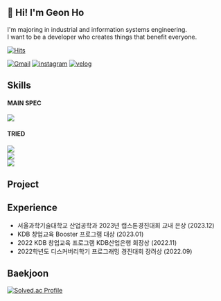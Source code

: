 
## 👋 Hi! I'm Geon Ho 

I'm majoring in industrial and information systems engineering. 
<br/> I want to be a developer who creates things that benefit everyone.

[![Hits](https://hits.seeyoufarm.com/api/count/incr/badge.svg?url=https%3A%2F%2Fgithub.com%2Fheogeonho&count_bg=%233F72AF&title_bg=%23112D4E&icon=googlekeep.svg&icon_color=%23F9F7F7&title=hits&edge_flat=false)](https://hits.seeyoufarm.com)


[![Gmail](http://img.shields.io/badge/-Gmail-EA4335?style=for-the-badge&logo=gmail&logoColor=white)](mailto:geonh1016@gmail.com)
[![instagram](https://img.shields.io/badge/instagram-E4405F?style=for-the-badge&logo=instagram&logoColor=white)](https://www.instagram.com/gunoguno_/)
[![velog](https://img.shields.io/badge/velog-20C997?style=for-the-badge&logo=velog&logoColor=white)](https://velog.io/@geonh/posts) 


## Skills

#### MAIN SPEC
<a href="https://skillicons.dev">
  <img src="https://skillicons.dev/icons?i=java,spring,mysql" />
</a>

#### TRIED
<a href="https://skillicons.dev">
  <img src="https://skillicons.dev/icons?i=js,py" />
</a>
<br/>
<a href="https://skillicons.dev">
  <img src="https://skillicons.dev/icons?i=nodejs,express,mongodb,firebase,aws" />
</a>
<br/>
<a href="https://skillicons.dev">
  <img src="https://skillicons.dev/icons?i=html,css,react" />
</a>

## Project


## Experience

- 서울과학기술대학교 산업공학과 2023년 캡스톤경진대회 교내 은상 (2023.12)
- KDB 창업교육 Booster 프로그램 대상 (2023.01)
- 2022 KDB 창업교육 프로그램 KDB산업은행 회장상 (2022.11)
- 2022학년도 디스커버리학기 프로그래밍 경진대회 장려상 (2022.09)
  
## Baekjoon

[![Solved.ac Profile](http://mazassumnida.wtf/api/v2/generate_badge?boj=gjrjsgh1016)](https://solved.ac/gjrjsgh1016/)


<!--
**heogeonho/heogeonho** is a ✨ _special_ ✨ repository because its `README.md` (this file) appears on your GitHub profile.

Here are some ideas to get you started:

- 🔭 I’m currently working on ...
- 🌱 I’m currently learning ...
- 👯 I’m looking to collaborate on ...
- 🤔 I’m looking for help with ...
- 💬 Ask me about ...
- 📫 How to reach me: ...
- 😄 Pronouns: ...
- ⚡ Fun fact: ...
-->
